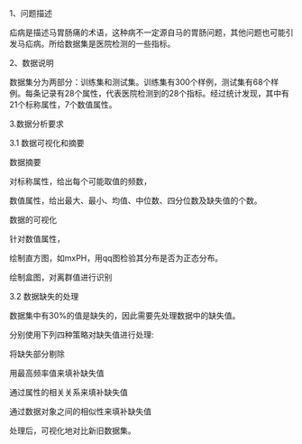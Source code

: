 1、问题描述

疝病是描述马胃肠痛的术语，这种病不一定源自马的胃肠问题，其他问题也可能引发马疝病。所给数据集是医院检测的一些指标。

2、数据说明

数据集分为两部分：训练集和测试集。训练集有300个样例，测试集有68个样例。每条记录有28个属性，代表医院检测到的28个指标。经过统计发现，其中有21个标称属性，7个数值属性。

3.数据分析要求

3.1 数据可视化和摘要

数据摘要

对标称属性，给出每个可能取值的频数，

数值属性，给出最大、最小、均值、中位数、四分位数及缺失值的个数。

数据的可视化

针对数值属性，

绘制直方图，如mxPH，用qq图检验其分布是否为正态分布。

绘制盒图，对离群值进行识别

3.2 数据缺失的处理

数据集中有30%的值是缺失的，因此需要先处理数据中的缺失值。

分别使用下列四种策略对缺失值进行处理:

将缺失部分剔除

用最高频率值来填补缺失值

通过属性的相关关系来填补缺失值

通过数据对象之间的相似性来填补缺失值

处理后，可视化地对比新旧数据集。

